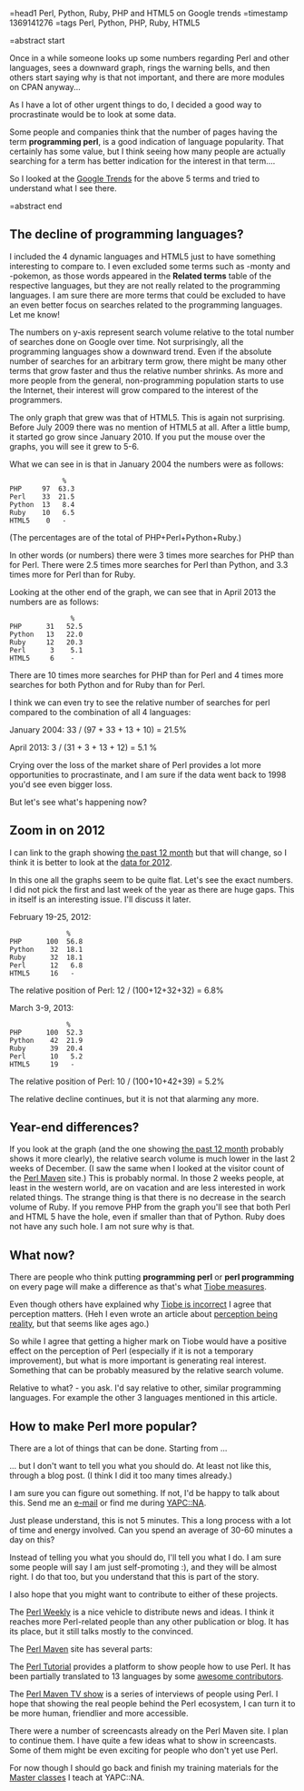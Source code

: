 =head1 Perl, Python, Ruby, PHP and HTML5 on Google trends
=timestamp 1369141276
=tags Perl, Python, PHP, Ruby, HTML5

=abstract start

Once in a while someone looks up some numbers regarding Perl and other languages, sees a downward graph, rings the
warning bells, and then others start saying why is that not important, and there are more modules on CPAN anyway...

As I have a lot of other urgent things to do, I decided a good way to procrastinate would be to look at some data.

Some people and companies think that the number of pages having the term <b>programming perl</b>, is a good indication
of language popularity.
That certainly has some value, but I think seeing how many people are actually searching for a term has better
indication for the interest in that term....

So I looked at the <a
href="http://www.google.com/trends/explore#q=perl%2C%20php%2C%20python%20-monty%2C%20ruby%20-pokemon%2C%20html5&cmpt=q">Google
Trends</a> for the above 5 terms and tried to understand what I see there.

=abstract end

<h2>The decline of programming languages?</h2>

<script type="text/javascript"
src="//www.google.com/trends/embed.js?hl=en-US&q=perl,+php,+python+-monty,+ruby+-pokemon,+html5&cmpt=q&content=1&cid=TIMESERIES_GRAPH_0&export=5&w=800&h=360"></script>

I included the 4 dynamic languages and HTML5 just to have something interesting to compare to.
I even excluded some terms such as -monty and -pokemon, as those words appeared in the <b>Related terms</b> table
of the respective languages, but they are not really related to the programming languages.
I am sure there are more terms that could be excluded to have an even better focus on searches related to the
programming languages. Let me know!

The numbers on y-axis represent search volume relative to the total number of
searches done on Google over time.
Not surprisingly, all the programming languages show a downward trend.
Even if the absolute number of searches for an arbitrary term grow, there might be many other
terms that grow faster and thus the relative number shrinks.
As more and more people from the general, non-programming population starts to use the Internet, their interest
will grow compared to the interest of the programmers.

The only graph that grew was that of HTML5. This is again not surprising. Before July 2009 there was no mention of
HTML5 at all. After a little bump, it started go grow since January 2010. If you put the mouse over the graphs,
you will see it grew to 5-6.


What we can see in is that in January 2004 the numbers were as follows:

                 %
    PHP     97  63.3
    Perl    33  21.5
    Python  13   8.4
    Ruby    10   6.5
    HTML5    0   -

(The percentages are of the total of PHP+Perl+Python+Ruby.)

In other words (or numbers) there were 3 times more searches for PHP than for Perl.
There were 2.5 times more searches for Perl than Python, and 3.3 times more for Perl than for Ruby.

Looking at the other end of the graph, we can see that in April 2013 the numbers are as follows:

                   %
    PHP      31   52.5
    Python   13   22.0
    Ruby     12   20.3
    Perl      3    5.1
    HTML5     6    -

There are 10 times more searches for PHP than for Perl and 4 times more searches for both Python and for Ruby
than for Perl.

I think we can even try to see the relative number of searches for perl compared to the combination of all 4 languages:

January 2004: 33 / (97 + 33 + 13 + 10) = 21.5%

April 2013: 3 / (31 + 3 + 13 + 12) = 5.1 %

Crying over the loss of the market share of Perl provides a lot more opportunities to procrastinate,
and I am sure if the data went back to 1998 you'd see even bigger loss.

But let's see what's happening now?

<h2>Zoom in on 2012</h2>

I can link to the graph showing <a
href="http://www.google.com/trends/explore#q=perl%2C%20php%2C%20python%20-monty%2C%20ruby%20-pokemon%2C%20html5&date=today%2012-m&cmpt=q">the
past 12 month</a> but that will change, so I think it is better to look at the
<a
href="http://www.google.com/trends/explore#q=perl%2C%20php%2C%20python%20-monty%2C%20ruby%20-pokemon%2C%20html5&date=1%2F2012%2012m&cmpt=q">data
for 2012</a>.


<script type="text/javascript"
src="//www.google.com/trends/embed.js?hl=en-US&q=perl,+python+-monty,+ruby+-pokemon,+html5,+php&date=1/2012+12m&cmpt=q&content=1&cid=TIMESERIES_GRAPH_0&export=5&w=800&h=360"></script>

In this one all the graphs seem to be quite flat. Let's see the exact numbers. I did not pick the first and last week of
the year as there are huge gaps. This in itself is an interesting issue. I'll discuss it later.

February 19-25, 2012:

                  %
    PHP      100  56.8
    Python    32  18.1
    Ruby      32  18.1
    Perl      12   6.8
    HTML5     16   -


The relative position of Perl: 12 / (100+12+32+32) = 6.8%

March 3-9, 2013:

                  %
    PHP      100  52.3
    Python    42  21.9
    Ruby      39  20.4
    Perl      10   5.2
    HTML5     19   -

The relative position of Perl: 10 / (100+10+42+39) = 5.2%


The relative decline continues, but it is not that alarming any more.

<h2>Year-end differences?</h2>

If you look at the graph (and the one showing <a
href="http://www.google.com/trends/explore#q=perl%2C%20php%2C%20python%20-monty%2C%20ruby%20-pokemon%2C%20html5&date=today%2012-m&cmpt=q">the
past 12 month</a> probably shows it more clearly), the relative search volume is much lower in the last 2 weeks of December.
(I saw the same when I looked at the visitor count of the <a href="http://perlmaven.com/">Perl Maven</a> site.) This is
probably normal. In those 2 weeks people, at least in the western world, are on vacation and are less interested in work
related things. The strange thing is that there is no decrease in the search volume of Ruby. If you remove PHP from the
graph you'll see that both Perl and HTML 5 have the hole, even if smaller than that of Python. Ruby does not have any
such hole. I am not sure why is that.

<h2>What now?</h2>

There are people who think putting <b>programming perl</b> or <b>perl programming</b> on every page will make a
difference as that's what <a href="http://www.tiobe.com/index.php/content/paperinfo/tpci/index.html">Tiobe measures</a>.

Even though others have explained why
<a href="http://blog.timbunce.org/2008/04/12/tiobe-or-not-tiobe-lies-damned-lies-and-statistics/">Tiobe is incorrect</a>
I agree that perception matters. (Heh I even wrote an article about
<a href="/perception-is-reality--we-need-a-director-of-marketing.html">perception being reality</a>, but that seems like
ages ago.)

So while I agree that getting a higher mark on Tiobe would have a positive effect on the perception of Perl (especially
if it is not a temporary improvement), but what is more important is generating real interest. Something that can be
probably measured by the relative search volume.

Relative to what? - you ask. I'd say relative to other, similar programming languages. For example the other 3 languages
mentioned in this article.

<h2>How to make Perl more popular?</h2>

There are a lot of things that can be done. Starting from ...

... but I don't want to tell you what you should do. At least not like this, through a blog post.
(I think I did it too many times already.)

I am sure you can figure out something. If not, I'd be happy to talk about this. Send me an <a href="/contact.html">e-mail</a>
or find me during <a href="http://www.yapcna.org/">YAPC::NA</a>.

Just please understand, this is not 5 minutes. This a long process with a lot of time and energy involved.
Can you spend an average of 30-60 minutes a day on this?

Instead of telling you what you should do, I'll tell you what I do.
I am sure some people will say I am just self-promoting :), and they will be almost right. I do that too,
but you understand that this is part of the story.

I also hope that you might want to contribute to either of these projects.

The <a href="http://perlweekly.com/">Perl Weekly</a> is a nice vehicle to distribute news and ideas.
I think it reaches more Perl-related people than any other publication or blog. It has its place,
but it still talks mostly to the convinced.

The <a href="http://perlmaven.com/">Perl Maven</a> site has several parts:

The <a href="http://perlmaven.com/perl-tutorial">Perl Tutorial</a> provides a platform to
show people how to use Perl. It has been partially translated to 13 languages
by some <a href="http://meta.perlmaven.com/">awesome contributors</a>.

The <a href="http://perlmaven.com/tv">Perl Maven TV show</a> is a series of interviews of people
using Perl. I hope that showing the real people behind the Perl ecosystem, I can turn it to
be more human, friendlier and more accessible.

There were a number of screencasts already on the Perl Maven site. I plan to continue them.
I have quite a few ideas what to show in screencasts. Some of them might be even exciting for people
who don't yet use Perl.

For now though I should go back and finish my training materials for the
<a href="http://www.yapcna.org/yn2013/training.html">Master classes</a> I teach at YAPC::NA.

